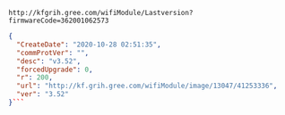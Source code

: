 `http://kfgrih.gree.com/wifiModule/Lastversion?firmwareCode=362001062573`

```json
{
  "CreateDate": "2020-10-28 02:51:35",
  "commProtVer": "",
  "desc": "v3.52",
  "forcedUpgrade": 0,
  "r": 200,
  "url": "http://kf.grih.gree.com/wifiModule/image/13047/41253336",
  "ver": "3.52"
}```